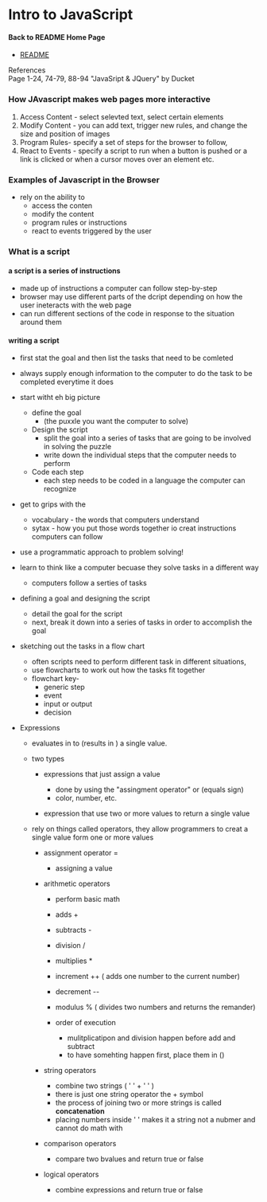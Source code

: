 # Intro to JavaScript

#### Back to README Home Page
* [README](README.md)

References   
Page 1-24, 74-79, 88-94 "JavaSript & JQuery" by Ducket


### How JAvascript makes web pages more interactive

1. Access Content - select selevted text, select certain elements
2. Modify Content - you can add text, trigger new rules, and change the size and position of images
3. Program Rules- specify a set of steps for the browser to follow, 
4. React to Events - specify a script to run when a button is pushed or a link is clicked or when a cursor moves over an element etc. 

### Examples of Javascript in the Browser

- rely on the ability to 
    - access the conten
    - modify the content
    - program rules or instructions
    - react to events triggered by the user 

### What is a script

#### a script is a series of instructions
- made up of instructions a computer can follow step-by-step
- browser may use different parts of the dcript depending on how the user ineteracts with the web page
- can run different sections of the code in response to the situation around them

#### writing a script
- first stat the goal and then list the tasks that need to be comleted 
- always supply enough information to the computer to do the task to be completed everytime it does
- start witht eh big picture
    - define the goal
        - (the puxxle you want the computer to solve)
    - Design the script
        - split the goal into a series of tasks that are going to be involved in solving the puzzle
        - write down the individual steps that the computer needs to perform
    - Code each step
        - each step needs to be coded in a language the computer can recognize
- get to grips with the 
    - vocabulary - the words that computers understand
    - sytax - how you put those words together io creat instructions computers can follow
- use a programmatic approach to problem solving!
- learn to think like a computer becuase they solve tasks in a different way
    - computers follow a serties of tasks 

- defining a goal and designing the script
    - detail the goal for the script
    - next, break it down into a series of tasks in order to accomplish the goal

- sketching out the tasks in a flow chart
    - often scripts need to perform different task in different situations, 
    - use flowcharts to work out how the tasks fit together
    - flowchart key-
        - generic step
        - event
        - input or output
        - decision

- Expressions
    - evaluates in to (results in ) a single value. 
    - two types
        - expressions that just assign a value
            - done by using the "assingment operator" or (equals sign)
            - color, number, etc. 

        - expression that use two or more values to return a single value
            
    - rely on things called operators, they allow programmers to creat a single value form one or more values
        - assignment operator =
            - assigning a value
        - arithmetic operators
            - perform basic math
            - adds + 
            - subtracts - 
            - division / 
            - multiplies * 
            - increment ++ ( adds one number to the current number)
            - decrement -- 
            - modulus % ( divides two numbers and returns the remander)

            - order of execution 
                - mulitplicatipon and division happen before add and subtract
                - to have somehting happen first, place them in  () 
        - string operators
            - combine two strings ( '  ' + '  '  ) 
            - there is just one string operator the + symbol 
            - the process of joining two or more strings is called **concatenation**
            - placing numbers inside ' ' makes it a string not a nubmer and cannot do math with
        - comparison operators 
            - compare two bvalues and return  true or false

        - logical operators 
            - combine  expressions and return true or false 



